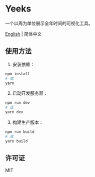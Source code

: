 # Yeeks

一个以周为单位展示全年时间的可视化工具。

[English](./README_EN.md) | 简体中文

## 使用方法

1. 安装依赖：
```bash
npm install
# 或
yarn
```

2. 启动开发服务器：
```bash
npm run dev
# 或
yarn dev
```

3. 构建生产版本：
```bash
npm run build
# 或
yarn build
```

## 许可证

MIT
